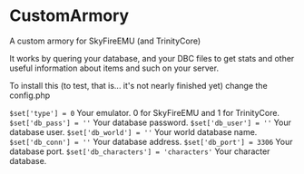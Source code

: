 CustomArmory
============

A custom armory for SkyFireEMU (and TrinityCore)

It works by quering your database, and your DBC files to get stats and other useful information about items and such on your server.

To install this (to test, that is... it's not nearly finished yet) change the config.php

`$set['type'] = 0` Your emulator. 0 for SkyFireEMU and 1 for TrinityCore.
`$set['db_pass'] = ''` Your database password.
`$set['db_user'] = ''` Your database user.
`$set['db_world'] = ''` Your world database name.
`$set['db_conn'] = ''` Your database address.
`$set['db_port'] = 3306` Your database port.
`$set['db_characters'] = 'characters'` Your character database.